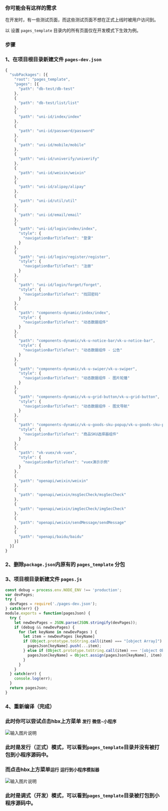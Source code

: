 ### 你可能会有这样的需求
在开发时，有一些测试页面，而这些测试页面不想在正式上线时被用户访问到。

以 设置 `pages_template` 目录内的所有页面仅在开发模式下生效为例。
### 步骤
### 1、在项目根目录新建文件 `pages-dev.json`
```js
{
  "subPackages": [{
    "root": "pages_template",
    "pages": [{
      "path": "db-test/db-test"
    },
    {
      "path": "db-test/list/list"
    },
    {
      "path": "uni-id/index/index"
    },
    {
      "path": "uni-id/password/password"
    },
    {
      "path": "uni-id/mobile/mobile"
    },
    {
      "path": "uni-id/univerify/univerify"
    },
    {
      "path": "uni-id/weixin/weixin"
    },
    {
      "path": "uni-id/alipay/alipay"
    },
    {
      "path": "uni-id/util/util"
    },
    {
      "path": "uni-id/email/email"
    },
    {
      "path": "uni-id/login/index/index",
      "style": {
        "navigationBarTitleText": "登录"
      }
    },
    {
      "path": "uni-id/login/register/register",
      "style": {
        "navigationBarTitleText": "注册"
      }
    },
    {
      "path": "uni-id/login/forget/forget",
      "style": {
        "navigationBarTitleText": "找回密码"
      }
    },
    {
      "path": "components-dynamic/index/index",
      "style": {
        "navigationBarTitleText": "动态数据组件"
      }
    },
    {
      "path": "components-dynamic/vk-u-notice-bar/vk-u-notice-bar",
      "style": {
        "navigationBarTitleText": "动态数据组件 - 公告"
      }
    },
    {
      "path": "components-dynamic/vk-u-swiper/vk-u-swiper",
      "style": {
        "navigationBarTitleText": "动态数据组件 - 图片轮播"
      }
    },
    {
      "path": "components-dynamic/vk-u-grid-button/vk-u-grid-button",
      "style": {
        "navigationBarTitleText": "动态数据组件 - 图文导航"
      }
    },
    {
      "path": "components-dynamic/vk-u-goods-sku-popup/vk-u-goods-sku-popup",
      "style": {
        "navigationBarTitleText": "商品SKU选择器组件"
      }
    },
    {
      "path": "vk-vuex/vk-vuex",
      "style": {
        "navigationBarTitleText": "vuex演示示例"
      }
    },
    {
      "path": "openapi/weixin/weixin"
    },
    {
      "path": "openapi/weixin/msgSecCheck/msgSecCheck"
    },
    {
      "path": "openapi/weixin/imgSecCheck/imgSecCheck"
    },
    {
      "path": "openapi/weixin/sendMessage/sendMessage"
    },
    {
      "path": "openapi/baidu/baidu"
    }]
  }]
}
```

### 2、删除`package.json`内原有的 `pages_template` 分包
### 3、项目根目录新建文件 `pages.js`
```js
const debug = process.env.NODE_ENV !== 'production';
var devPages;
try {
  devPages = require('./pages-dev.json');
} catch(err) {}
module.exports = function(pagesJson) {
  try {
    let newDevPages = JSON.parse(JSON.stringify(devPages));
    if (debug && newDevPages) {
      for (let keyName in newDevPages ) {
        let item = newDevPages [keyName]
        if (Object.prototype.toString.call(item) === "[object Array]") {
          pagesJson[keyName].push(...item);
        } else if (Object.prototype.toString.call(item) === '[object Object]') {
          pagesJson[keyName] = Object.assign(pagesJson[keyName], item);
        }
      }
    }
  } catch(err) {
    console.log(err);
  }
  return pagesJson;
}
```
### 4、重新编译（完成）
### 此时你可以尝试点击hbx上方菜单 `发行` `微信-小程序`
![输入图片说明](https://images.gitee.com/uploads/images/2021/0421/135021_a89feaa3_541115.png "屏幕截图.png")
### 此时是发行（正式）模式，可以看到`pages_template`目录并没有被打包到小程序源码中。
### 而点击hbx上方菜单`运行` `运行到小程序模拟器`
![输入图片说明](https://images.gitee.com/uploads/images/2021/0421/135134_64e5dd47_541115.png "屏幕截图.png")
### 此时是调式（开发）模式，可以看到`pages_template`目录被打包到小程序源码中。
